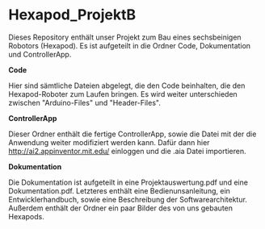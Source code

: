 # Hexapod_ProjektB

Dieses Repository enthält unser Projekt zum Bau eines sechsbeinigen Robotors (Hexapod). 
Es ist aufgeteilt in die Ordner Code, Dokumentation und ControllerApp.

**Code**

Hier sind sämtliche Dateien abgelegt, die den Code beinhalten, die den Hexapod-Roboter zum Laufen bringen. Es wird weiter unterschieden zwischen "Arduino-Files" und "Header-Files".


**ControllerApp**

Dieser Ordner enthält die fertige ControllerApp, sowie die Datei mit der die Anwendung weiter modifiziert werden kann. Dafür dann hier http://ai2.appinventor.mit.edu/ einloggen und die .aia Datei importieren.


**Dokumentation**

Die Dokumentation ist aufgeteilt in eine Projektauswertung.pdf und eine Dokumentation.pdf. Letzteres enthält eine Bedienunsanleitung, ein Entwicklerhandbuch, sowie eine Beschreibung der Softwarearchitektur.
Außerdem enthält der Ordner ein paar Bilder des von uns gebauten Hexapods.
